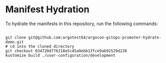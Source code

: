 
# Manifest Hydration

To hydrate the manifests in this repository, run the following commands:

```shell

git clone git@github.com:argotest64/argocon-gitops-promoter-hydrate-demo.git
# cd into the cloned directory
git checkout 034720d776218e5c45a9ebb13fce9ab92529d238
kustomize build ./user-configuration/development
```
